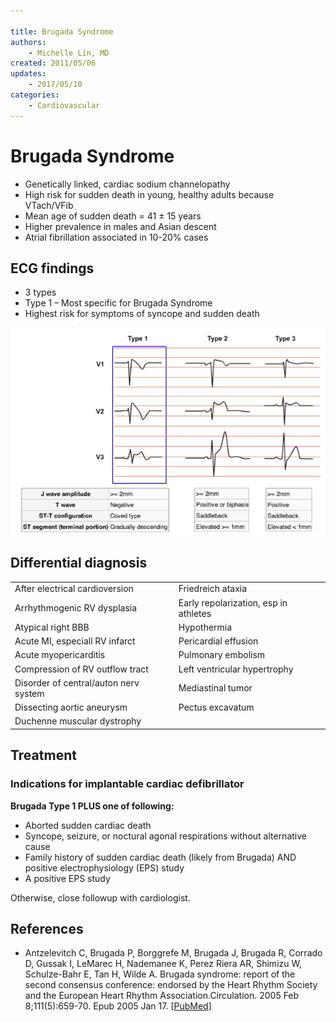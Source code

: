 ```yaml
---

title: Brugada Syndrome
authors:
    - Michelle Lin, MD
created: 2011/05/06
updates: 
    - 2017/05/10
categories:
    - Cardiovascular
---
```


# Brugada Syndrome

- Genetically linked, cardiac sodium channelopathy
- High risk for sudden death in young, healthy adults because VTach/VFib 
- Mean age of sudden death = 41 ± 15 years
- Higher prevalence in males and Asian descent
- Atrial fibrillation associated in 10-20% cases

## ECG findings

- 3 types
- Type 1 – Most specific for Brugada Syndrome
- Highest risk for symptoms of syncope and sudden death

![Examples of type 1, type 2, and type 3 Brugada ECG patterns](image-1.png)

## Differential diagnosis

|                                       |                                       |
| ------------------------------------- | ------------------------------------- |
| After electrical cardioversion        | Friedreich ataxia                     |
| Arrhythmogenic RV dysplasia           | Early repolarization, esp in athletes |
| Atypical right BBB                    | Hypothermia                           |
| Acute MI, especiall RV infarct        | Pericardial effusion                  |
| Acute myopericarditis                 | Pulmonary embolism                    |
| Compression of RV outflow tract       | Left ventricular hypertrophy          |
| Disorder of central/auton nerv system | Mediastinal tumor                     |
| Dissecting aortic aneurysm            | Pectus excavatum                      |
| Duchenne muscular dystrophy           |                                       |

## Treatment

### Indications for implantable cardiac defibrillator

**Brugada Type 1 PLUS one of following:**

- Aborted sudden cardiac death
- Syncope, seizure, or noctural agonal respirations without alternative cause
- Family history of sudden cardiac death (likely from Brugada) AND positive electrophysiology (EPS) study 
- A positive EPS study

Otherwise, close followup with cardiologist.

## References

- Antzelevitch C, Brugada P, Borggrefe M, Brugada J, Brugada R, Corrado D, Gussak I, LeMarec H, Nademanee K, Perez Riera AR, Shimizu W, Schulze-Bahr E, Tan H, Wilde A. Brugada syndrome: report of the second consensus conference: endorsed by the Heart Rhythm Society and the European Heart Rhythm Association.Circulation. 2005 Feb 8;111(5):659-70. Epub 2005 Jan 17. [[PubMed](https://www.ncbi.nlm.nih.gov/pubmed/?term=15655131)]
